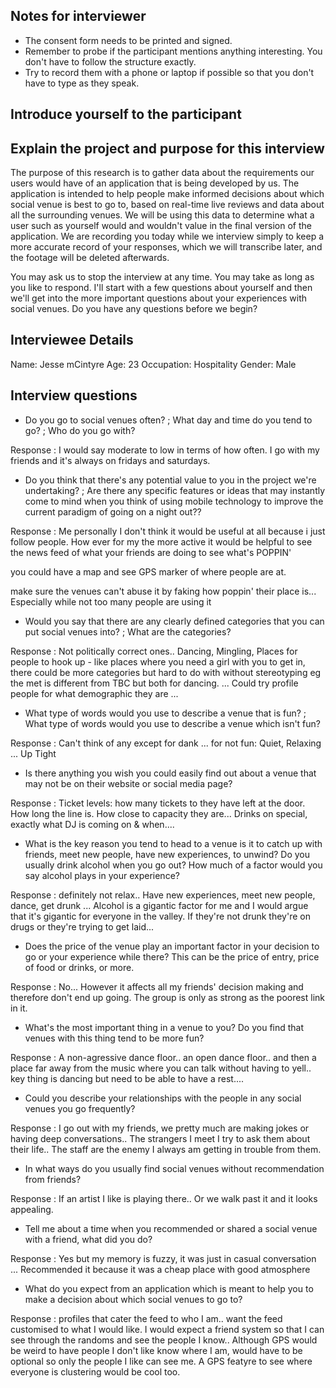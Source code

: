 ## Notes for interviewer
- The consent form needs to be printed and signed.
- Remember to probe if the participant mentions anything interesting. You don't have to follow the structure exactly.
- Try to record them with a phone or laptop if possible so that you don't have to type as they speak.

## Introduce yourself to the participant

## Explain the project and purpose for this interview
The purpose of this research is to gather data about the requirements our users would have of an application that is being developed by us. The application is intended to help people make informed decisions about which social venue is best to go to, based on real-time live reviews and data about all the surrounding venues. We will be using this data to determine what a user such as yourself would and wouldn't value in the final version of the application. We are recording you today while we interview simply to keep a more accurate record of your responses, which we will transcribe later, and the footage will be deleted afterwards.

You may ask us to stop the interview at any time. You may take as long as you like to respond. I'll start with a few questions about yourself and then we'll get into the more important questions about your experiences with social venues. Do you have any questions before we begin?

## Interviewee Details
Name: Jesse mCintyre
Age: 23
Occupation: Hospitality
Gender: Male

## Interview questions

- Do you go to social venues often? ; What day and time do you tend to go? ; Who do you go with?

Response : I would say moderate to low in terms of how often. I go with my friends and it's always on fridays and saturdays.


- Do you think that there's any potential value to you in the project we're undertaking? ; Are there any specific features or ideas that may instantly come to mind when you think of using mobile technology to improve the current paradigm of going on a night out??

Response : Me personally I don't think it would be useful at all because i just follow people. How ever for my the more active it would be helpful to see the news feed of what your friends are doing to see what's POPPIN' 

you could have a map and see GPS marker of where people are at.

make sure the venues can't abuse it by faking how poppin' their place is... Especially while not too many people are using it


- Would you say that there are any clearly defined categories that you can put social venues into? ; What are the categories?

Response : Not politically correct ones.. Dancing, Mingling, Places for people to hook up - like places where you need a girl with you to get in, there could be more categories but hard to do with without stereotyping eg the met is different from TBC but both for dancing. ... Could try profile people for what demographic they are ...


- What type of words would you use to describe a venue that is fun? ; What type of words would you use to describe a venue which isn't fun?

Response : Can't think of any except for dank ... for not fun: Quiet, Relaxing ... Up Tight


- Is there anything you wish you could easily find out about a venue that may not be on their website or social media page?

Response : Ticket levels: how many tickets to they have left at the door. How long the line is. How close to capacity they are... Drinks on special, exactly what DJ is coming on & when.... 


- What is the key reason you tend to head to a venue is it to catch up with friends, meet new people, have new experiences, to unwind? Do you usually drink alcohol when you go out? How much of a factor would you say alcohol plays in your experience?

Response : definitely not relax.. Have new experiences, meet new people, dance, get drunk ... Alcohol is a gigantic factor for me and I would argue that it's gigantic for everyone in the valley. If they're not drunk they're on drugs or they're trying to get laid...


- Does the price of the venue play an important factor in your decision to go or your experience while there? This can be the price of entry, price of food or drinks, or more. 

Response : No... However it affects all my friends' decision making and therefore don't end up going. The group is only as strong as the poorest link in it.


- What's the most important thing in a venue to you? Do you find that venues with this thing tend to be more fun?

Response : A non-agressive dance floor.. an open dance floor.. and then a place far away from the music where you can talk without having to yell.. key thing is dancing but need to be able to have a rest.... 


- Could you describe your relationships with the people in any social venues you go frequently?

Response : I go out with my friends, we pretty much are making jokes or having deep conversations.. The strangers I meet I try to ask them about their life.. The staff are the enemy I always am getting in trouble from them.


- In what ways do you usually find social venues without recommendation from friends?

Response : If an artist I like is playing there.. Or we walk past it and it looks appealing.


- Tell me about a time when you recommended or shared a social venue with a friend, what did you do?

Response : Yes but my memory is fuzzy, it was just in casual conversation ... Recommended it because it was a cheap place with good atmosphere


- What do you expect from an application which is meant to help you to make a decision about which social venues to go to?

Response : profiles that cater the feed to who I am.. want the feed customised to what I would like. I would expect a friend system so that I can see through the randoms and see the people I know.. Although GPS would be weird to have people I don't like know where I am, would have to be optional so only the people I like can see me. A GPS featyre to see where everyone is clustering would be cool too.
